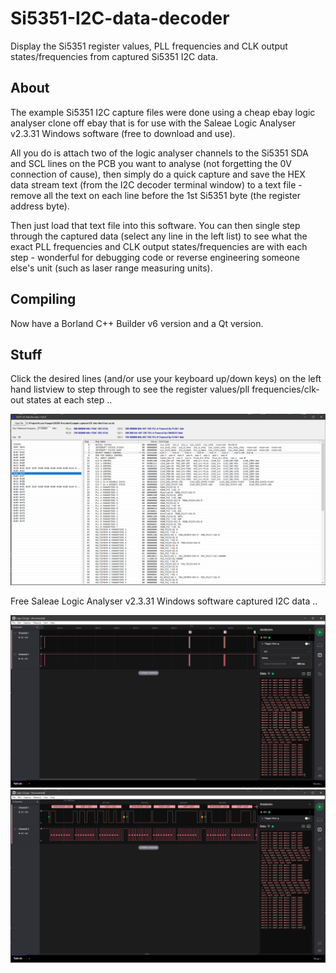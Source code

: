 # Si5351-I2C-data-decoder

Display the Si5351 register values, PLL frequencies and CLK output states/frequencies from captured Si5351 I2C data.

## About

The example Si5351 I2C capture files were done using a cheap ebay logic analyser clone off ebay that is for use with the Saleae Logic Analyser v2.3.31 Windows software (free to download and use).

All you do is attach two of the logic analyser channels to the Si5351 SDA and SCL lines on the PCB you want to analyse (not forgetting the 0V connection of cause), then simply do a quick capture and save the HEX data stream text (from the I2C decoder terminal window) to a text file - remove all the text on each line before the 1st Si5351 byte (the register address byte).

Then just load that text file into this software. You can then single step through the captured data (select any line in the left list) to see what the exact PLL frequencies and CLK output states/frequencies are with each step - wonderful for debugging code or reverse engineering someone else's unit (such as laser range measuring units).

## Compiling

Now have a Borland C++ Builder v6 version and a Qt version.

## Stuff

Click the desired lines (and/or use your keyboard up/down keys) on the left hand listview to step through to see the register values/pll frequencies/clk-out states at each step ..

<div align="center">
<img src="/Image1.png">
</div>

Free Saleae Logic Analyser v2.3.31 Windows software captured I2C data ..

<div align="center">
<img src="/Image2.png">
</div>

<div align="center">
<img src="/Image3.png">
</div>

